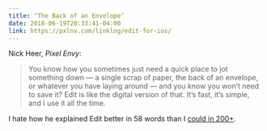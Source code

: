 ```yaml
---
title: ‘The Back of an Envelope’
date: 2018-06-19T20:33:41-04:00
link: https://pxlnv.com/linklog/edit-for-ios/
---
```


Nick Heer, *Pixel Envy*: 

> You know how you sometimes just need a quick place to jot something down — a single scrap of paper, the back of an envelope, or whatever you have laying around — and you know you won’t need to save it? Edit is like the digital version of that. It’s fast, it’s simple, and I use it all the time. 

I hate how he explained Edit better in 58 words than I [could in 200+](https://itunes.apple.com/us/app/id1231744746). 
